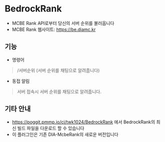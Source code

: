 # BedrockRank
- MCBE Rank API로부터 당신의 서버 순위를 불러옵니다
- MCBE Rank 웹사이트: https://be.diamc.kr

## 기능

- 명령어
 > /서버순위 (서버 순위를 채팅으로 알려줍니다)

- 동접 알림
 > 서버 접속시 서버 순위를 채팅으로 알려줍니다.


## 기타 안내

- https://poggit.pmmp.io/ci/twk1024/BedrockRank 에서 BedrockRank의 최신 빌드 파일을 다운로드 할 수 있습니다
- 이 플러그인은 기존 DIA-McbeRank의 새로운 버전입니다
